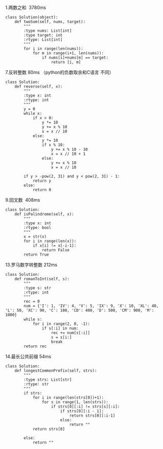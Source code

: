 <p>1.两数之和  3780ms</p>

<pre class="has">
<code class="language-python">class Solution(object):
    def twoSum(self, nums, target):
        """
        :type nums: List[int]
        :type target: int
        :rtype: List[int]
        """
        for i in range(len(nums)):
            for m in range(i+1, len(nums)):
                if nums[i]+nums[m] == target:
                    return [i, m]</code></pre>

<p>7.反转整数 80ms （python的负数取余和C语言 不同）</p>

<pre class="has">
<code class="language-python">class Solution:
    def reverse(self, x):
        """
        :type x: int
        :rtype: int
        """
        y = 0
        while x:
            if x &gt; 0:
                y *= 10
                y += x % 10
                x = x // 10
            else:
                y *= 10
                if x % 10:
                    y += x % 10 - 10
                    x = x // 10 + 1
                else:
                    y += x % 10
                    x = x // 10

        if y &gt; -pow(2, 31) and y &lt; pow(2, 31) - 1:
            return y
        else:
            return 0</code></pre>

<p>9.回文数  408ms</p>

<pre class="has">
<code class="language-python">class Solution:
    def isPalindrome(self, x):
        """
        :type x: int
        :rtype: bool
        """
        x = str(x)
        for i in range(len(x)):
            if x[i] != x[-i-1]:
                return False
        return True</code></pre>

<p>13.罗马数字转整数 212ms</p>

<pre class="has">
<code class="language-python">class Solution:
    def romanToInt(self, s):
        """
        :type s: str
        :rtype: int
        """
        rec = 0
        num = {'I': 1, 'IV': 4, 'V': 5, 'IX': 9, 'X': 10, 'XL': 40, 'L': 50, 'XC': 90, 'C': 100, 'CD': 400, 'D': 500, 'CM': 900, 'M': 1000}
        while s:
            for i in range(2, 0, -1):
                if s[:i] in num:
                    rec += num[s[:i]]
                    s = s[i:]
                    break
        return rec  </code></pre>

<p>14.最长公共前缀 54ms</p>

<pre class="has">
<code class="language-python">class Solution:
    def longestCommonPrefix(self, strs):
        """
        :type strs: List[str]
        :rtype: str
        """
        if strs:
            for i in range(len(strs[0])+1):
                for s in range(1, len(strs)):
                    if strs[0][:i] != strs[s][:i]:
                        if strs[0][:i - 1]:
                            return strs[0][:i-1]
                        else:
                            return ""
            return strs[0]

        else:
            return ""</code></pre>

<p> </p>